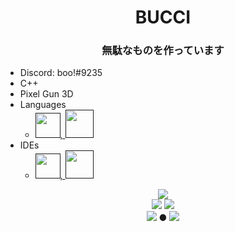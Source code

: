 <h1 align="center">BUCCI</h1>
<h3 align="center">無駄なものを作っています</h3>

- Discord: boo!#9235
- C++ 
- Pixel Gun 3D
- Languages
  - <a href=""><img src="https://raw.githubusercontent.com/yurijserrano/Github-Profile-Readme-Logos/master/programming%20languages/python.svg" width=40 height=40>, <img src="https://raw.githubusercontent.com/yurijserrano/Github-Profile-Readme-Logos/master/programming%20languages/c%2B%2B.svg" width=45 height=45></a>
- IDEs
  - <a href=""><img src="https://raw.githubusercontent.com/yurijserrano/Github-Profile-Readme-Logos/master/text%20editors/vscode.svg" width=40 height=40>,  <img src="https://raw.githubusercontent.com/yurijserrano/Github-Profile-Readme-Logos/master/ides/vs-studio.svg" width=45 height=45>
  
<p align="center">
  <a href=""><img src="https://github-readme-stats.vercel.app/api?username=BUCCImu&show_icons=true&bg_color=242424&text_color=ffffff&title_color=ffffff&&icon_color=ffffff"></a> <br>
  <a href=""><img src="https://komarev.com/ghpvc/?username=BUCCImu&color=green"></a>
  <a href=""><img src="https://img.shields.io/reddit/user-karma/combined/BUCCImu?style=social"></a>
  <br>
  <a href=""><img src="https://img.shields.io/github/stars/BUCCImu?style=social"></a> ● <a href=""><img src="https://img.shields.io/github/followers/BUCCImu?style=social"></a>
</p>
